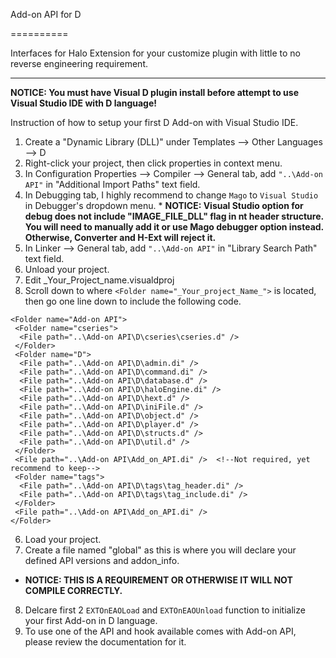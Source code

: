 Add-on API for D

==========

Interfaces for Halo Extension for your customize plugin with little to no reverse engineering requirement.

---

**NOTICE: You must have Visual D plugin install before attempt to use Visual Studio IDE with D language!**

Instruction of how to setup your first D Add-on with Visual Studio IDE.

1. Create a "Dynamic Library (DLL)" under Templates --> Other Languages --> D
2. Right-click your project, then click properties in context menu.
  1. In Configuration Properties --> Compiler --> General tab, add `"..\Add-on API"` in "Additional Import Paths" text field.
  2. In Debugging tab, I highly recommend to change `Mago` to `Visual Studio` in Debugger's dropdown menu.
    * **NOTICE: Visual Studio option for debug does not include "IMAGE_FILE_DLL" flag in nt header structure. You will need to manually add it or use Mago debugger option instead. Otherwise, Converter and H-Ext will reject it.**
  3. In Linker --> General tab, add `"..\Add-on API"` in "Library Search Path" text field.
3. Unload your project.
4. Edit _Your_Project_name.visualdproj
5. Scroll down to where `<Folder name="_Your_project_Name_">` is located, then go one line down to include the following code.
  ```
  <Folder name="Add-on API">
   <Folder name="cseries">
    <File path="..\Add-on API\D\cseries\cseries.d" />
   </Folder>
   <Folder name="D">
    <File path="..\Add-on API\D\admin.di" />
    <File path="..\Add-on API\D\command.di" />
    <File path="..\Add-on API\D\database.d" />
    <File path="..\Add-on API\D\haloEngine.di" />
    <File path="..\Add-on API\D\hext.d" />
    <File path="..\Add-on API\D\iniFile.d" />
    <File path="..\Add-on API\D\object.d" />
    <File path="..\Add-on API\D\player.d" />
    <File path="..\Add-on API\D\structs.d" />
    <File path="..\Add-on API\D\util.d" />
   </Folder>
   <File path="..\Add-on API\Add_on_API.di" />  <!--Not required, yet recommend to keep-->
   <Folder name="tags">
    <File path="..\Add-on API\D\tags\tag_header.di" />
    <File path="..\Add-on API\D\tags\tag_include.di" />
   </Folder>
   <File path="..\Add-on API\Add_on_API.di" />
  </Folder>
```

6. Load your project.
7. Create a file named "global" as this is where you will declare your defined API versions and addon_info.
  * **NOTICE: THIS IS A REQUIREMENT OR OTHERWISE IT WILL NOT COMPILE CORRECTLY.**
8. Delcare first 2 `EXTOnEAOLoad` and `EXTOnEAOUnload` function to initialize your first Add-on in D language.
9. To use one of the API and hook available comes with Add-on API, please review the documentation for it.
